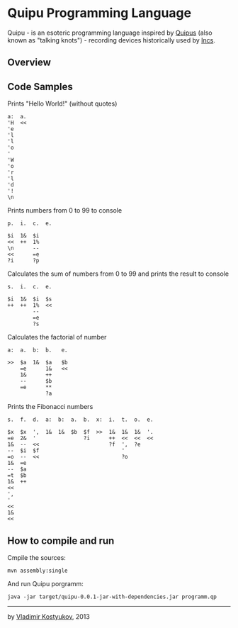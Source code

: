 Quipu Programming Language
==========================

Quipu - is an esoteric programming language inspired by [Quipus](http://en.wikipedia.org/wiki/Quipu)
(also known as "talking knots") - recording devices historically used by [Incs](http://en.wikipedia.org/wiki/Inca_Empire).

Overview
--------

Code Samples
------------

Prints "Hello World!" (without quotes)

    a:  a.
    'H  <<
    'e
    'l
    'l
    'o
    ' 
    'W
    'o
    'r
    'l
    'd
    '!
    \n

Prints numbers from 0 to 99 to console

    p.  i.  c.  e.

    $i  1&  $i
    <<  ++  1%
    \n      --
    <<      =e
    ?i      ?p

Calculates the sum of numbers from 0 to 99 and prints the result to console

    s.  i.  c.  e.

    $i  1&  $i  $s
    ++  ++  1%  <<
            --
            =e
            ?s

Calculates the factorial of number 

    a:  a.  b:  b.   e.

    >>  $a  1&  $a   $b
        =e      1&   <<
        1&      ++
        --      $b
        =e      **
                ?a

Prints the Fibonacci numbers

    s.  f.  d.  a:  b:  a.  b.  x:  i.  t.  o.  e.

    $x  $x  ',  1&  1&  $b  $f  >>  1&  1&  1&  '.
    =e  2&  '               ?i      ++  <<  <<  <<
    1&  --  <<                      ?f  ',  ?e
    --  $i  $f                          '
    =o  --  <<                          ?o
    1&  =e
    --  $a
    =t  $b
    1&  ++
    <<
    ',
    '
    <<
    1&
    <<

How to compile and run
----------------------

Cmpile the sources:

    mvn assembly:single
    
And run Quipu porgramm:

    java -jar target/quipu-0.0.1-jar-with-dependencies.jar programm.qp

----
by [Vladimir Kostyukov](http://vkostyukov.ru), 2013
